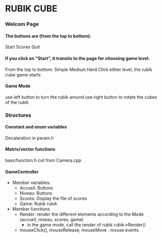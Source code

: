 # RUBIK CUBE

### Welcom Page 
#### The buttons are (from the top to bottom):
Start
Scores
Quit

#### If you click on "Start", it transits to the page for choosing game level.
From the top to bottom:
Simple
Medium
Hard
Click either level, the rubik cube game starts

#### Game Mode
use left button to turn the rubik around
use right button to rotate the cubes of the rubik


### Structures

#### Constant and enum variables
Decalaration in param.h

#### Matrix/vector functions
basicfunction.h cut from Camera.cpp

#### GameController
  - Member variables:
    - Accueil: Buttons
    - Niveau: Buttons
    - Scores: Display the file of scores
    - Game: Rubik rubik
  - Member functions
    - Render: render the different elements according to the Mode (accueil, niveau, scores, game)
      - in the game mode, call the render of rubik rubik->Render()
    - mouseClick(), mouseRelease, mouseMove : mouse events
